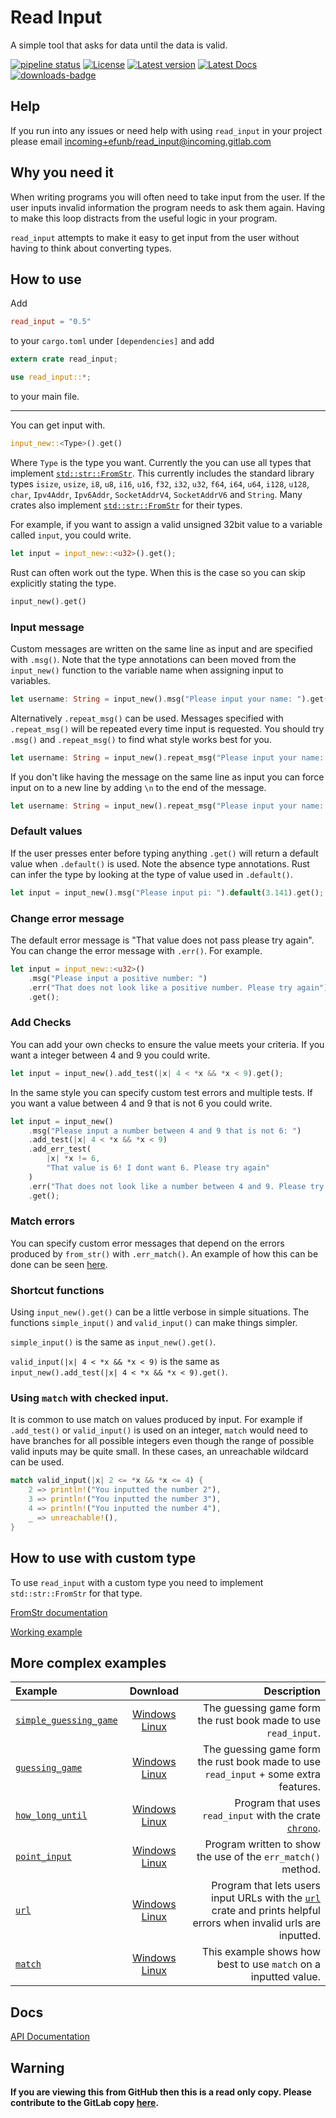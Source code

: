 # Read Input
A simple tool that asks for data until the data is valid.

[![pipeline status](https://gitlab.com/efunb/read_input/badges/master/pipeline.svg)](https://gitlab.com/efunb/read_input/commits/master)
[![License](https://img.shields.io/crates/l/read_input.svg)](https://crates.io/crates/read_input)
[![Latest version](https://img.shields.io/crates/v/read_input.svg)](https://crates.io/crates/read_input)
[![Latest Docs](https://docs.rs/read_input/badge.svg)](https://docs.rs/read_input/)
[![downloads-badge](https://img.shields.io/crates/d/read_input.svg)](https://crates.io/crates/read_input)

## Help

If you run into any issues or need help with using `read_input` in your project please email [incoming+efunb/read_input@incoming.gitlab.com](mailto:incoming+efunb/read_input@incoming.gitlab.com)

## Why you need it

When writing programs you will often need to take input from the user. If the user inputs invalid information the program needs to ask them again. Having to make this loop distracts from the useful logic in your program.

`read_input` attempts to make it easy to get input from the user without having to think about converting types.

## How to use

Add 
```toml
read_input = "0.5"
```
to your `cargo.toml` under `[dependencies]`
and add
```rust 
extern crate read_input;

use read_input::*;
```
to your main file.

---

You can get input with.

```rust
input_new::<Type>().get()
```

Where `Type` is the type you want. Currently the you can use all types that implement [`std::str::FromStr`](https://doc.rust-lang.org/std/str/trait.FromStr.html). This currently includes the standard library types `isize`, `usize`, `i8`, `u8`, `i16`, `u16`, `f32`, `i32`, `u32`, `f64`, `i64`, `u64`, `i128`, `u128`, `char`, `Ipv4Addr`, `Ipv6Addr`, `SocketAddrV4`, `SocketAddrV6` and `String`. Many crates also implement [`std::str::FromStr`](https://doc.rust-lang.org/std/str/trait.FromStr.html) for their types.

For example, if you want to assign a valid unsigned 32bit value to a variable called `input`, you could write.

```rust
let input = input_new::<u32>().get();
```

Rust can often work out the type. When this is the case so you can skip explicitly stating the type.

```rust
input_new().get()
```

### Input message

Custom messages are written on the same line as input and are specified with `.msg()`. Note that the type annotations can been moved from the `input_new()` function to the variable name when assigning input to variables.

```rust
let username: String = input_new().msg("Please input your name: ").get();
```

Alternatively `.repeat_msg()` can be used. Messages specified with `.repeat_msg()` will be repeated every time input is requested. You should try `.msg()` and `.repeat_msg()` to find what style works best for you.

```rust
let username: String = input_new().repeat_msg("Please input your name: ").get();
```

If you don't like having the message on the same line as input you can force input on to a new line by adding `\n` to the end of the message.

```rust
let username: String = input_new().repeat_msg("Please input your name: \n").get();
```

### Default values

If the user presses enter before typing anything `.get()` will return a default value when `.default()` is used. Note the absence type annotations. Rust can infer the type by looking at the type of value used in `.default()`.

```rust
let input = input_new().msg("Please input pi: ").default(3.141).get();
```

### Change error message

The default error message is "That value does not pass please try again". You can change the error message with `.err()`. For example.

```rust
let input = input_new::<u32>()
    .msg("Please input a positive number: ")
    .err("That does not look like a positive number. Please try again")
    .get();
```

### Add Checks

You can add your own checks to ensure the value meets your criteria. If you want a integer between 4 and 9 you could write.

```rust
let input = input_new().add_test(|x| 4 < *x && *x < 9).get();
```

In the same style you can specify custom test errors and multiple tests. If you want a value between 4 and 9 that is not 6 you could write.

```rust
let input = input_new()
    .msg("Please input a number between 4 and 9 that is not 6: ")
    .add_test(|x| 4 < *x && *x < 9)
    .add_err_test(
        |x| *x != 6,
        "That value is 6! I dont want 6. Please try again"
    )
    .err("That does not look like a number between 4 and 9. Please try again")
    .get();
```

### Match errors

You can specify custom error messages that depend on the errors produced by `from_str()` with `.err_match()`. An example of how this can be done can be seen [here](https://gitlab.com/efunb/read_input/blob/master/examples/point_input.rs).

### Shortcut functions

Using `input_new().get()` can be a little verbose in simple situations. The functions `simple_input()` and `valid_input()` can make things simpler.

`simple_input()` is the same as `input_new().get()`.

`valid_input(|x| 4 < *x && *x < 9)` is the same as `input_new().add_test(|x| 4 < *x && *x < 9).get()`.

### Using `match` with checked input.

It is common to use match on values produced by input. For example if `.add_test()` or `valid_input()` is used on an integer, `match` would need to have branches for all possible integers even though the range of possible valid inputs may be quite small. In these cases, an unreachable wildcard can be used.

```rust
match valid_input(|x| 2 <= *x && *x <= 4) {
    2 => println!("You inputted the number 2"),
    3 => println!("You inputted the number 3"),
    4 => println!("You inputted the number 4"),
    _ => unreachable!(),
}
```

## How to use with custom type

To use `read_input` with a custom type you need to implement `std::str::FromStr` for that type. 

[FromStr documentation](https://doc.rust-lang.org/std/str/trait.FromStr.html)

[Working example](https://gitlab.com/efunb/read_input/blob/master/examples/point_input.rs)

## More complex examples


| Example                                                                                                    | Download                                                                                                                                                                                                                                                | Description                                                                                                                                       |
| :--------------------------------------------------------------------------------------------------------- | :-----------------------------------------------------------------------------------------------------------------------------------------------------------------------------------------------------------------------------------------------------: | ------------------------------------------------------------------------------------------------------------------------------------------------: |
| [`simple_guessing_game`](https://gitlab.com/efunb/read_input/blob/master/examples/simple_guessing_game.rs) | [Windows](https://gitlab.com/efunb/read_input/-/jobs/artifacts/master/raw/files/simple_guessing_game.exe?job=windows-optimized) [Linux](https://gitlab.com/efunb/read_input/-/jobs/artifacts/master/raw/files/simple_guessing_game?job=linux-optimized) | The guessing game form the rust book made to use `read_input`.                                                                                    |
| [`guessing_game`](https://gitlab.com/efunb/read_input/blob/master/examples/guessing_game.rs)               | [Windows](https://gitlab.com/efunb/read_input/-/jobs/artifacts/master/raw/files/guessing_game.exe?job=windows-optimized) [Linux](https://gitlab.com/efunb/read_input/-/jobs/artifacts/master/raw/files/guessing_game?job=linux-optimized)               | The guessing game form the rust book made to use `read_input` + some extra features.                                                              |
| [`how_long_until`](https://gitlab.com/efunb/read_input/blob/master/examples/how_long_until.rs)             | [Windows](https://gitlab.com/efunb/read_input/-/jobs/artifacts/master/raw/files/how_long_until.exe?job=windows-optimized) [Linux](https://gitlab.com/efunb/read_input/-/jobs/artifacts/master/raw/files/how_long_until?job=linux-optimized)             | Program that uses `read_input` with the crate [`chrono`](https://crates.io/crates/chrono).                                                        |
| [`point_input`](https://gitlab.com/efunb/read_input/blob/master/examples/point_input.rs)                   | [Windows](https://gitlab.com/efunb/read_input/-/jobs/artifacts/master/raw/files/point_input.exe?job=windows-optimized) [Linux](https://gitlab.com/efunb/read_input/-/jobs/artifacts/master/raw/files/point_input?job=linux-optimized)                   | Program written to show the use of the `err_match()` method.                                                                                      |
| [`url`](https://gitlab.com/efunb/read_input/blob/master/examples/url.rs)                                   | [Windows](https://gitlab.com/efunb/read_input/-/jobs/artifacts/master/raw/files/url.exe?job=windows-optimized) [Linux](https://gitlab.com/efunb/read_input/-/jobs/artifacts/master/raw/files/url?job=linux-optimized)                                   | Program that lets users input URLs with the [`url`](https://crates.io/crates/url) crate and prints helpful errors when invalid urls are inputted. |
| [`match`](https://gitlab.com/efunb/read_input/blob/master/examples/match.rs)                               | [Windows](https://gitlab.com/efunb/read_input/-/jobs/artifacts/master/raw/files/match.exe?job=windows-optimized) [Linux](https://gitlab.com/efunb/read_input/-/jobs/artifacts/master/raw/files/match?job=linux-optimized)                               | This example shows how best to use `match` on a inputted value.                                                                                   |

## Docs

[API Documentation](https://docs.rs/read_input/)

## **Warning**

**If you are viewing this from GitHub then this is a read only copy. Please contribute to the GitLab copy [here](https://gitlab.com/efunb/read_input).**